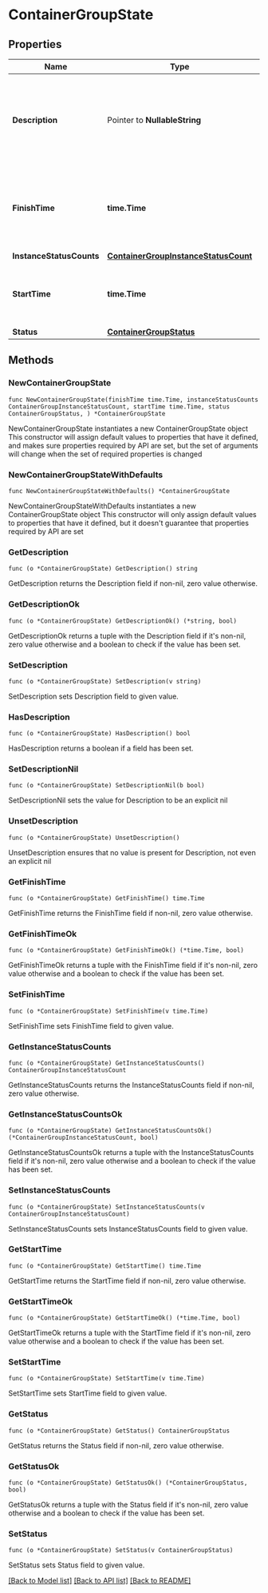 # ContainerGroupState

## Properties

Name | Type | Description | Notes
------------ | ------------- | ------------- | -------------
**Description** | Pointer to **NullableString** | Optional textual description or notes about the current state of the container group | [optional] 
**FinishTime** | **time.Time** | Timestamp when the container group execution finished or is expected to finish | 
**InstanceStatusCounts** | [**ContainerGroupInstanceStatusCount**](ContainerGroupInstanceStatusCount.md) |  | 
**StartTime** | **time.Time** | Timestamp when the container group execution started | 
**Status** | [**ContainerGroupStatus**](ContainerGroupStatus.md) |  | 

## Methods

### NewContainerGroupState

`func NewContainerGroupState(finishTime time.Time, instanceStatusCounts ContainerGroupInstanceStatusCount, startTime time.Time, status ContainerGroupStatus, ) *ContainerGroupState`

NewContainerGroupState instantiates a new ContainerGroupState object
This constructor will assign default values to properties that have it defined,
and makes sure properties required by API are set, but the set of arguments
will change when the set of required properties is changed

### NewContainerGroupStateWithDefaults

`func NewContainerGroupStateWithDefaults() *ContainerGroupState`

NewContainerGroupStateWithDefaults instantiates a new ContainerGroupState object
This constructor will only assign default values to properties that have it defined,
but it doesn't guarantee that properties required by API are set

### GetDescription

`func (o *ContainerGroupState) GetDescription() string`

GetDescription returns the Description field if non-nil, zero value otherwise.

### GetDescriptionOk

`func (o *ContainerGroupState) GetDescriptionOk() (*string, bool)`

GetDescriptionOk returns a tuple with the Description field if it's non-nil, zero value otherwise
and a boolean to check if the value has been set.

### SetDescription

`func (o *ContainerGroupState) SetDescription(v string)`

SetDescription sets Description field to given value.

### HasDescription

`func (o *ContainerGroupState) HasDescription() bool`

HasDescription returns a boolean if a field has been set.

### SetDescriptionNil

`func (o *ContainerGroupState) SetDescriptionNil(b bool)`

 SetDescriptionNil sets the value for Description to be an explicit nil

### UnsetDescription
`func (o *ContainerGroupState) UnsetDescription()`

UnsetDescription ensures that no value is present for Description, not even an explicit nil
### GetFinishTime

`func (o *ContainerGroupState) GetFinishTime() time.Time`

GetFinishTime returns the FinishTime field if non-nil, zero value otherwise.

### GetFinishTimeOk

`func (o *ContainerGroupState) GetFinishTimeOk() (*time.Time, bool)`

GetFinishTimeOk returns a tuple with the FinishTime field if it's non-nil, zero value otherwise
and a boolean to check if the value has been set.

### SetFinishTime

`func (o *ContainerGroupState) SetFinishTime(v time.Time)`

SetFinishTime sets FinishTime field to given value.


### GetInstanceStatusCounts

`func (o *ContainerGroupState) GetInstanceStatusCounts() ContainerGroupInstanceStatusCount`

GetInstanceStatusCounts returns the InstanceStatusCounts field if non-nil, zero value otherwise.

### GetInstanceStatusCountsOk

`func (o *ContainerGroupState) GetInstanceStatusCountsOk() (*ContainerGroupInstanceStatusCount, bool)`

GetInstanceStatusCountsOk returns a tuple with the InstanceStatusCounts field if it's non-nil, zero value otherwise
and a boolean to check if the value has been set.

### SetInstanceStatusCounts

`func (o *ContainerGroupState) SetInstanceStatusCounts(v ContainerGroupInstanceStatusCount)`

SetInstanceStatusCounts sets InstanceStatusCounts field to given value.


### GetStartTime

`func (o *ContainerGroupState) GetStartTime() time.Time`

GetStartTime returns the StartTime field if non-nil, zero value otherwise.

### GetStartTimeOk

`func (o *ContainerGroupState) GetStartTimeOk() (*time.Time, bool)`

GetStartTimeOk returns a tuple with the StartTime field if it's non-nil, zero value otherwise
and a boolean to check if the value has been set.

### SetStartTime

`func (o *ContainerGroupState) SetStartTime(v time.Time)`

SetStartTime sets StartTime field to given value.


### GetStatus

`func (o *ContainerGroupState) GetStatus() ContainerGroupStatus`

GetStatus returns the Status field if non-nil, zero value otherwise.

### GetStatusOk

`func (o *ContainerGroupState) GetStatusOk() (*ContainerGroupStatus, bool)`

GetStatusOk returns a tuple with the Status field if it's non-nil, zero value otherwise
and a boolean to check if the value has been set.

### SetStatus

`func (o *ContainerGroupState) SetStatus(v ContainerGroupStatus)`

SetStatus sets Status field to given value.



[[Back to Model list]](../README.md#documentation-for-models) [[Back to API list]](../README.md#documentation-for-api-endpoints) [[Back to README]](../README.md)


